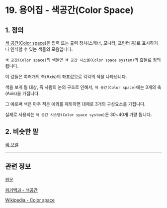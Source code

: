 # 19. 용어집 - 색공간(Color Space)

## 1. 정의

[색 공간(Color space)](./19-glossaryx-color_space.md)은 입력 또는 출력 장치(스캐너, 모니터, 프린터 등)로 표시하거나 인식할 수 있는 색들의 모음입니다.

`색 공간(Color space)`의 색들은 `색 공간 시스템(Color space system)`의 값들로 정의됩니다.

이 값들은 여러개의 축(Axis)의 좌표값으로 각각의 색을 나타냅니다.

색을 보게 될 대상, 즉 사람의 눈의 구조로 인해서, `색 공간(Color space)`에는 3개의 축(Axis)을 가집니다.

그 예로써 색은 아주 적은 예외를 제외하면 대체로 3개의 구성요소를 가집니다.

실제로 사용되는 `색 공간 시스템(Color space system)`은 30~40개 가량 됩니다.

## 2. 비슷한 말

[색 모델](./19-glossaryx-color_model.md)

***

## 관련 정보

[원문](https://docs.gimp.org/2.10/ko/glossary.html#glossary-colormodel)

[위키백과 - 색공간](https://ko.wikipedia.org/wiki/%EC%83%89_%EA%B3%B5%EA%B0%84)

[Wikipedia - Color space](https://en.wikipedia.org/wiki/Color_space)
